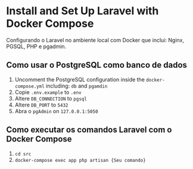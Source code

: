 # Install and Set Up Laravel with Docker Compose

Configurando o Laravel no ambiente local com Docker que inclui: Nginx, PGSQL, PHP e pgadmin.

## Como usar o PostgreSQL como banco de dados

1. Uncomment the PostgreSQL configuration inside the ```docker-compose.yml``` including: ```db``` and ```pgamdin```
2. Copie ```.env.example``` to ```.env```
3. Altere ```DB_CONNECTION``` to ```pgsql```
4. Altere ```DB_PORT``` to ```5432```
5. Abra o ```pgAdmin``` on ```127.0.0.1:5050```

## Como executar os comandos Laravel com o Docker Compose 

1. ```cd src```
2. ```docker-compose exec app php artisan {Seu comando}``` 
